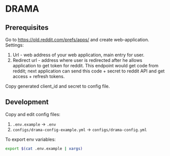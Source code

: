 # DRAMA

## Prerequisites

Go to https://old.reddit.com/prefs/apps/ and create web-application.  
Settings:
1. Url - web address of your web application, main entry for user.
2. Redirect url - address where user is redirected after he allows application to get token for reddit.
   This endpoint would get code from reddit; next application can send this code + secret to reddit
   API and get access + refresh tokens.

Copy generated client_id and secret to config file.

## Development

Copy and edit config files:
1. `.env.example` -> `.env`
1. `configs/drama-config-example.yml` -> `configs/drama-config.yml`

To export env variables:
```bash
export $(cat .env.example | xargs)
```
